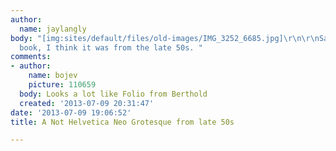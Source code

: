 ```yaml
---
author:
  name: jaylangly
body: "[img:sites/default/files/old-images/IMG_3252_6685.jpg]\r\n\r\nSaw this in a
  book, I think it was from the late 50s. "
comments:
- author:
    name: bojev
    picture: 110659
  body: Looks a lot like Folio from Berthold
  created: '2013-07-09 20:31:47'
date: '2013-07-09 19:06:52'
title: A Not Helvetica Neo Grotesque from late 50s

---
```

